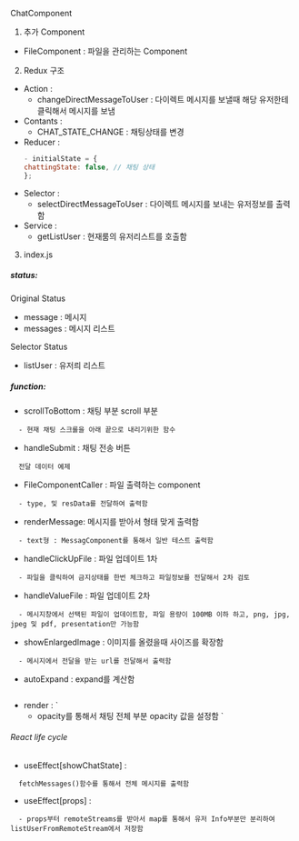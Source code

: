 ChatComponent

1. 추가 Component
- FileComponent : 파일을 관리하는 Component

2. Redux 구조
- Action :
  - changeDirectMessageToUser : 다이렉트 메시지를 보낼때 해당 유저한테 클릭해서 메시지를 보냄
- Contants :
  - CHAT_STATE_CHANGE : 채팅상태를 변경
- Reducer :
  ```js
  - initialState = {
  chattingState: false, // 채팅 상태
  };
  ```
- Selector :
  - selectDirectMessageToUser : 다이렉트 메시지를 보내는 유저정보를 출력함
- Service :
  - getListUser : 현재룸의 유저리스트를 호출함

3. index.js

##### status:
Original Status
- message : 메시지
- messages : 메시지 리스트

Selector Status
- listUser : 유저릐 리스트

##### function:

- scrollToBottom : 채팅 부분 scroll 부분
```
  - 현재 채팅 스크롤을 아래 끝으로 내리기위한 함수
```
- handleSubmit : 채팅 전송 버튼
```
  전달 데이터 예제
```
- FileComponentCaller : 파일 출력하는 component

```
  - type, 및 resData를 전달하여 출력함
```
- renderMessage: 메시지를 받아서 형태 맞게 출력함
```
  - text형 : MessagComponent를 통해서 일반 테스트 출력함
```
- handleClickUpFile : 파일 업데이트 1차 
```
  - 파일을 클릭하여 금지상태를 한번 체크하고 파일정보를 전달해서 2차 검토
```
- handleValueFile : 파일 업데이트 2차
```
  - 메시지창에서 선택된 파일이 업데이트함, 파일 용량이 100MB 이하 하고, png, jpg, jpeg 및 pdf, presentation만 가능함
```
- showEnlargedImage : 이미지를 올렸을때 사이즈를 확장함
```
  - 메시지에서 전달을 받는 url를 전달해서 출력함
```
- autoExpand : expand를 계산함
```
```
- render : `
  - opacity를 통해서 채팅 전체 부분 opacity 값을 설정함
` 
###### React life cycle

- useEffect[showChatState] :
```
  fetchMessages()함수를 통해서 전체 메시지를 출력함
```
- useEffect[props] :
```
  - props부터 remoteStreams를 받아서 map를 통해서 유저 Info부분만 분리하여 listUserFromRemoteStream에서 저장함
```